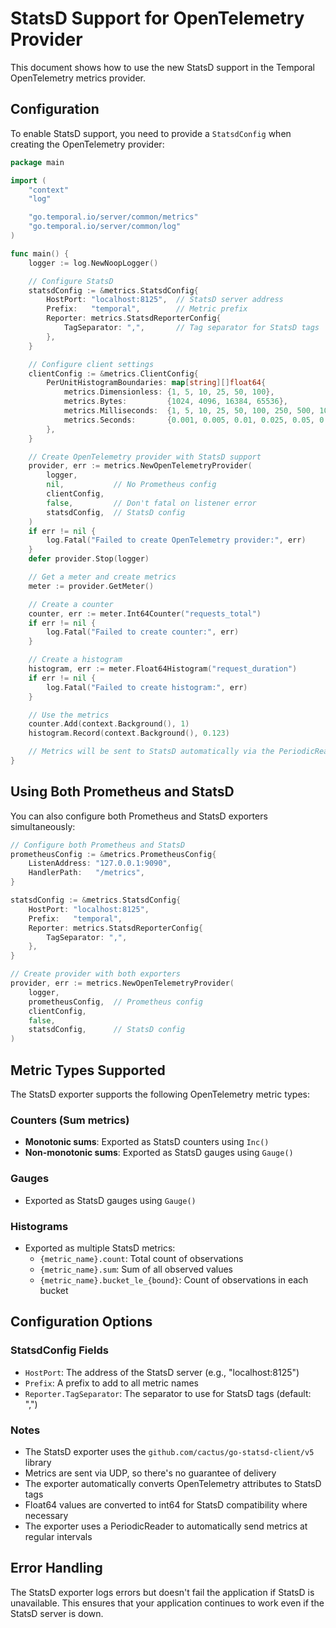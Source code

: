 # StatsD Support for OpenTelemetry Provider

This document shows how to use the new StatsD support in the Temporal OpenTelemetry metrics provider.

## Configuration

To enable StatsD support, you need to provide a `StatsdConfig` when creating the OpenTelemetry provider:

```go
package main

import (
    "context"
    "log"

    "go.temporal.io/server/common/metrics"
    "go.temporal.io/server/common/log"
)

func main() {
    logger := log.NewNoopLogger()

    // Configure StatsD
    statsdConfig := &metrics.StatsdConfig{
        HostPort: "localhost:8125",  // StatsD server address
        Prefix:   "temporal",        // Metric prefix
        Reporter: metrics.StatsdReporterConfig{
            TagSeparator: ",",       // Tag separator for StatsD tags
        },
    }

    // Configure client settings
    clientConfig := &metrics.ClientConfig{
        PerUnitHistogramBoundaries: map[string][]float64{
            metrics.Dimensionless: {1, 5, 10, 25, 50, 100},
            metrics.Bytes:         {1024, 4096, 16384, 65536},
            metrics.Milliseconds:  {1, 5, 10, 25, 50, 100, 250, 500, 1000},
            metrics.Seconds:       {0.001, 0.005, 0.01, 0.025, 0.05, 0.1, 0.25, 0.5, 1.0},
        },
    }

    // Create OpenTelemetry provider with StatsD support
    provider, err := metrics.NewOpenTelemetryProvider(
        logger,
        nil,           // No Prometheus config
        clientConfig,
        false,         // Don't fatal on listener error
        statsdConfig,  // StatsD config
    )
    if err != nil {
        log.Fatal("Failed to create OpenTelemetry provider:", err)
    }
    defer provider.Stop(logger)

    // Get a meter and create metrics
    meter := provider.GetMeter()

    // Create a counter
    counter, err := meter.Int64Counter("requests_total")
    if err != nil {
        log.Fatal("Failed to create counter:", err)
    }

    // Create a histogram
    histogram, err := meter.Float64Histogram("request_duration")
    if err != nil {
        log.Fatal("Failed to create histogram:", err)
    }

    // Use the metrics
    counter.Add(context.Background(), 1)
    histogram.Record(context.Background(), 0.123)

    // Metrics will be sent to StatsD automatically via the PeriodicReader
}
```

## Using Both Prometheus and StatsD

You can also configure both Prometheus and StatsD exporters simultaneously:

```go
// Configure both Prometheus and StatsD
prometheusConfig := &metrics.PrometheusConfig{
    ListenAddress: "127.0.0.1:9090",
    HandlerPath:   "/metrics",
}

statsdConfig := &metrics.StatsdConfig{
    HostPort: "localhost:8125",
    Prefix:   "temporal",
    Reporter: metrics.StatsdReporterConfig{
        TagSeparator: ",",
    },
}

// Create provider with both exporters
provider, err := metrics.NewOpenTelemetryProvider(
    logger,
    prometheusConfig,  // Prometheus config
    clientConfig,
    false,
    statsdConfig,      // StatsD config
)
```

## Metric Types Supported

The StatsD exporter supports the following OpenTelemetry metric types:

### Counters (Sum metrics)
- **Monotonic sums**: Exported as StatsD counters using `Inc()`
- **Non-monotonic sums**: Exported as StatsD gauges using `Gauge()`

### Gauges
- Exported as StatsD gauges using `Gauge()`

### Histograms
- Exported as multiple StatsD metrics:
  - `{metric_name}.count`: Total count of observations
  - `{metric_name}.sum`: Sum of all observed values
  - `{metric_name}.bucket_le_{bound}`: Count of observations in each bucket

## Configuration Options

### StatsdConfig Fields

- `HostPort`: The address of the StatsD server (e.g., "localhost:8125")
- `Prefix`: A prefix to add to all metric names
- `Reporter.TagSeparator`: The separator to use for StatsD tags (default: ",")

### Notes

- The StatsD exporter uses the `github.com/cactus/go-statsd-client/v5` library
- Metrics are sent via UDP, so there's no guarantee of delivery
- The exporter automatically converts OpenTelemetry attributes to StatsD tags
- Float64 values are converted to int64 for StatsD compatibility where necessary
- The exporter uses a PeriodicReader to automatically send metrics at regular intervals

## Error Handling

The StatsD exporter logs errors but doesn't fail the application if StatsD is unavailable. This ensures that your application continues to work even if the StatsD server is down.
